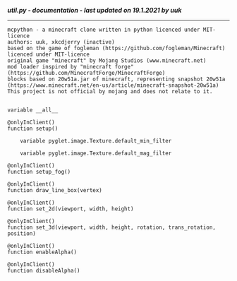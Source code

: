 ***util.py - documentation - last updated on 19.1.2021 by uuk***
___

    mcpython - a minecraft clone written in python licenced under MIT-licence
    authors: uuk, xkcdjerry (inactive)
    based on the game of fogleman (https://github.com/fogleman/Minecraft) licenced under MIT-licence
    original game "minecraft" by Mojang Studios (www.minecraft.net)
    mod loader inspired by "minecraft forge" (https://github.com/MinecraftForge/MinecraftForge)
    blocks based on 20w51a.jar of minecraft, representing snapshot 20w51a
    (https://www.minecraft.net/en-us/article/minecraft-snapshot-20w51a)
    This project is not official by mojang and does not relate to it.


    variable __all__

    @onlyInClient()
    function setup()

        variable pyglet.image.Texture.default_min_filter

        variable pyglet.image.Texture.default_mag_filter

    @onlyInClient()
    function setup_fog()

    @onlyInClient()
    function draw_line_box(vertex)

    @onlyInClient()
    function set_2d(viewport, width, height)

    @onlyInClient()
    function set_3d(viewport, width, height, rotation, trans_rotation, position)

    @onlyInClient()
    function enableAlpha()

    @onlyInClient()
    function disableAlpha()